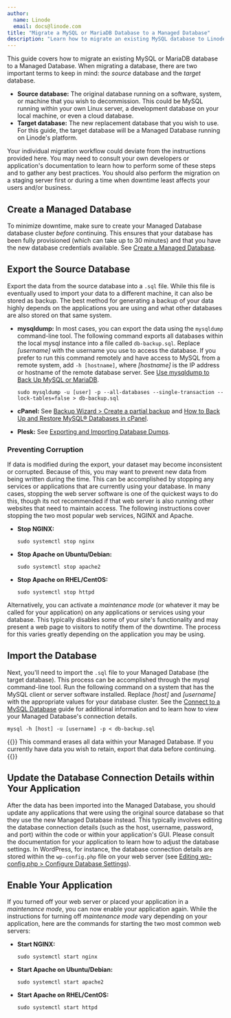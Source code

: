 ```yaml
---
author:
  name: Linode
  email: docs@linode.com
title: "Migrate a MySQL or MariaDB Database to a Managed Database"
description: "Learn how to migrate an existing MySQL database to Linode's Managed Database service."
---
```


This guide covers how to migrate an existing MySQL or MariaDB database to a Managed Database. When migrating a database, there are two important terms to keep in mind: the *source* database and the *target* database.

- **Source database:** The original database running on a software, system, or machine that you wish to decommission. This could be MySQL running within your own Linux server, a development database on your local machine, or even a cloud database.
- **Target database:** The new replacement database that you wish to use. For this guide, the target database will be a Managed Database running on Linode's platform.

Your individual migration workflow could deviate from the instructions provided here. You may need to consult your own developers or application's documentation to learn how to perform some of these steps and to gather any best practices. You should also perform the migration on a staging server first or during a time when downtime least affects your users and/or business.

## Create a Managed Database

To minimize downtime, make sure to create your Managed Database database cluster *before* continuing. This ensures that your database has been fully provisioned (which can take up to 30 minutes) and that you have the new database credentials available. See [Create a Managed Database](/docs/products/databases/managed-databases/guides/create-database/).

## Export the Source Database

Export the data from the source database into a `.sql` file. While this file is eventually used to import your data to a different machine, it can also be stored as backup. The best method for generating a backup of your data highly depends on the applications you are using and what other databases are also stored on that same system.

-   **mysqldump:** In most cases, you can export the data using the `mysqldump` command-line tool. The following command exports all databases within the local mysql instance into a file called `db-backup.sql`. Replace *[username]* with the username you use to access the database. If you prefer to run this command remotely and have access to MySQL from a remote system, add `-h [hostname]`, where *[hostname]* is the IP address or hostname of the remote database server. See [Use mysqldump to Back Up MySQL or MariaDB](/docs/guides/use-mysqldump-to-back-up-mysql-or-mariadb/).

        sudo mysqldump -u [user] -p --all-databases --single-transaction --lock-tables=false > db-backup.sql

- **cPanel:** See [Backup Wizard > Create a partial backup](https://docs.cpanel.net/cpanel/files/backup-wizard/#create-a-partial-backup) and [How to Back Up and Restore MySQL® Databases in cPanel](https://blog.cpanel.com/how-to-back-up-and-restore-mysql-databases-in-cpanel/).

- **Plesk:** See [Exporting and Importing Database Dumps](https://docs.plesk.com/en-US/obsidian/reseller-guide/website-management/website-databases/exporting-and-importing-database-dumps.69538/#).

### Preventing Corruption

If data is modified during the export, your dataset may become inconsistent or corrupted. Because of this, you may want to prevent new data from being written during the time. This can be accomplished by stopping any services or applications that are currently using your database. In many cases, stopping the web server software is one of the quickest ways to do this, though its not recommended if that web server is also running other websites that need to maintain access. The following instructions cover stopping the two most popular web services, NGINX and Apache.

-   **Stop NGINX:**

        sudo systemctl stop nginx

-   **Stop Apache on Ubuntu/Debian:**

        sudo systemctl stop apache2

-   **Stop Apache on RHEL/CentOS:**

        sudo systemctl stop httpd

Alternatively, you can activate a _maintenance mode_ (or whatever it may be called for your application) on any applications or services using your database. This typically disables some of your site's functionality and may present a web page to visitors to notify them of the downtime. The process for this varies greatly depending on the application you may be using.

## Import the Database

Next, you'll need to import the `.sql` file to your Managed Database (the target database). This process can be accomplished through the mysql command-line tool. Run the following command on a system that has the MySQL client or server software installed. Replace *[host]* and *[username]* with the appropriate values for your database cluster. See the [Connect to a MySQL Database](/docs/products/databases/managed-databases/guides/connect-to-mysql/) guide for additional information and to learn how to view your Managed Database's connection details.

    mysql -h [host] -u [username] -p < db-backup.sql

{{<caution>}}
This command erases all data within your Managed Database. If you currently have data you wish to retain, export that data before continuing.
{{</caution>}}

## Update the Database Connection Details within Your Application

After the data has been imported into the Managed Database, you should update any applications that were using the original source database so that they use the new Managed Database instead. This typically involves editing the database connection details (such as the host, username, password, and port) within the code or within your application's GUI. Please consult the documentation for your application to learn how to adjust the database settings. In WordPress, for instance, the database connection details are stored within the `wp-config.php` file on your web server (see [Editing wp-config.php > Configure Database Settings](https://wordpress.org/support/article/editing-wp-config-php/)).

## Enable Your Application

If you turned off your web server or placed your application in a *maintenance mode*, you can now enable your application again. While the instructions for turning off *maintenance mode* vary depending on your application, here are the commands for starting the two most common web servers:

-   **Start NGINX:**

        sudo systemctl start nginx

-   **Start Apache on Ubuntu/Debian:**

        sudo systemctl start apache2

-   **Start Apache on RHEL/CentOS:**

        sudo systemctl start httpd